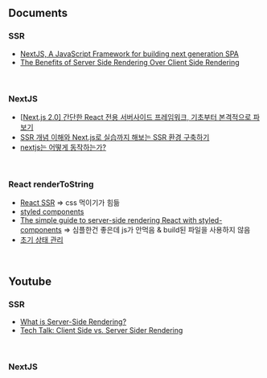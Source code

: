 ## Documents

### SSR

- [NextJS, A JavaScript Framework for building next generation SPA](https://www.slideshare.net/dotPKG/nextjs-a-javascript-framework-for-building-next-generation-spa)
- [The Benefits of Server Side Rendering Over Client Side Rendering](https://medium.com/walmartlabs/the-benefits-of-server-side-rendering-over-client-side-rendering-5d07ff2cefe8)

<br/>

### NextJS

- [[Next.js 2.0\] 간단한 React 전용 서버사이드 프레임워크, 기초부터 본격적으로 파보기](https://velopert.com/3293)
- [SSR 개념 이해와 Next.js로 실습까지 해보는 SSR 환경 구축하기](https://velog.io/@jeff0720/Next.js-개념-이해-부터-실습까지-해보는-SSR-환경-구축)
- [nextjs는 어떻게 동작하는가?](https://blueshw.github.io/2018/04/15/why-nextjs/)

<br/>

### React renderToString

- [React SSR](https://alligator.io/react/server-side-rendering/)
  => css 먹이기가 힘듦
- [styled components](https://styled-components.com/docs/advanced)
- [The simple guide to server-side rendering React with styled-components](https://medium.com/styled-components/the-simple-guide-to-server-side-rendering-react-with-styled-components-d31c6b2b8fbf)
  => 심플한건 좋은데 js가 안먹음 & build된 파일을 사용하지 않음
- [초기 상태 관리](https://redux.js.org/recipes/server-rendering/)

<br/>

## Youtube

### SSR

- [What is Server-Side Rendering?](https://www.youtube.com/watch?v=GQzn7XRdzxY)
- [Tech Talk: Client Side vs. Server Sider Rendering](https://www.youtube.com/watch?v=Y2spCNZDt84)

<br/>

### NextJS

